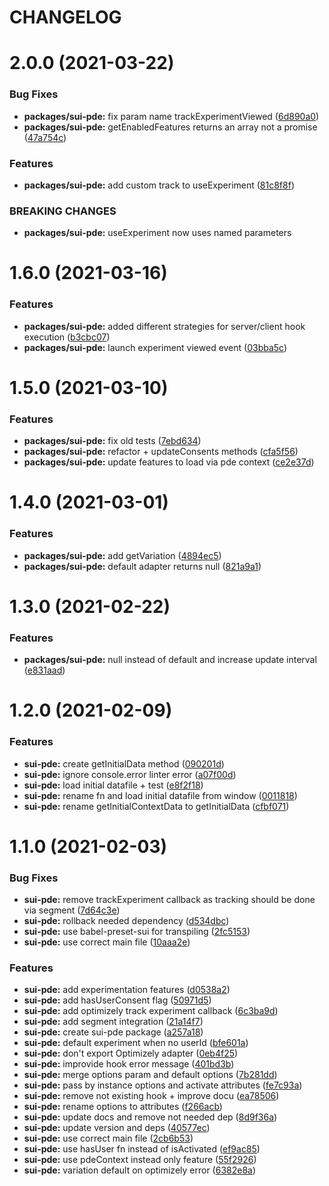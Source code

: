 # CHANGELOG

# 2.0.0 (2021-03-22)


### Bug Fixes

* **packages/sui-pde:** fix param name trackExperimentViewed ([6d890a0](https://github.com/SUI-Components/sui/commit/6d890a055f0e767c970ddd6ba079b611ec6ed1f2))
* **packages/sui-pde:** getEnabledFeatures returns an array not a promise ([47a754c](https://github.com/SUI-Components/sui/commit/47a754c84a86a27c07690168bf69232d2fe4c7ae))


### Features

* **packages/sui-pde:** add custom track to useExperiment ([81c8f8f](https://github.com/SUI-Components/sui/commit/81c8f8f28296ea58b9128961aba8da98f7d4fc10))


### BREAKING CHANGES

* **packages/sui-pde:** useExperiment now uses named parameters



# 1.6.0 (2021-03-16)


### Features

* **packages/sui-pde:** added different strategies for server/client hook execution ([b3cbc07](https://github.com/SUI-Components/sui/commit/b3cbc07fb08831599a973b9af034ad7864dcf9ff))
* **packages/sui-pde:** launch experiment viewed event ([03bba5c](https://github.com/SUI-Components/sui/commit/03bba5c4c7e9daf4473d9ad45e8c2dfe4beb95d0))



# 1.5.0 (2021-03-10)


### Features

* **packages/sui-pde:** fix old tests ([7ebd634](https://github.com/SUI-Components/sui/commit/7ebd634eb39ae6ffa0a2cb10d8b56e342c6cddc8))
* **packages/sui-pde:** refactor + updateConsents methods ([cfa5f56](https://github.com/SUI-Components/sui/commit/cfa5f562785be3e4ee2e3a8cfd8bcd592059015e))
* **packages/sui-pde:** update features to load via pde context ([ce2e37d](https://github.com/SUI-Components/sui/commit/ce2e37d5e93885014b06266a90475e83119e7f6f))



# 1.4.0 (2021-03-01)


### Features

* **packages/sui-pde:** add getVariation ([4894ec5](https://github.com/SUI-Components/sui/commit/4894ec5de69238128832e236451a6ac8cf87b34e))
* **packages/sui-pde:** default adapter returns null ([821a9a1](https://github.com/SUI-Components/sui/commit/821a9a14ad14282e79b2b5a5a496f44f955dd224))



# 1.3.0 (2021-02-22)


### Features

* **packages/sui-pde:** null instead of default and increase update interval ([e831aad](https://github.com/SUI-Components/sui/commit/e831aadec8623e774596d4871c58d96346416f24))



# 1.2.0 (2021-02-09)


### Features

* **sui-pde:** create getInitialData method ([090201d](https://github.com/SUI-Components/sui/commit/090201dc13a2b61924fd11ed85a7c29369533074))
* **sui-pde:** ignore console.error linter error ([a07f00d](https://github.com/SUI-Components/sui/commit/a07f00d4c984b7ce30dbeb712e9feccd0ec0188e))
* **sui-pde:** load initial datafile + test ([e8f2f18](https://github.com/SUI-Components/sui/commit/e8f2f18c12c7cd0c46217e515b4a939045483139))
* **sui-pde:** rename fn and load initial datafile from window ([0011818](https://github.com/SUI-Components/sui/commit/0011818c58c52b721c76a4100f3ce9a6cf16289e))
* **sui-pde:** rename getInitialContextData to getInitialData ([cfbf071](https://github.com/SUI-Components/sui/commit/cfbf071801c876442bb4099a32b7feb249f8519f))



# 1.1.0 (2021-02-03)


### Bug Fixes

* **sui-pde:** remove trackExperiment callback as tracking should be done via segment ([7d64c3e](https://github.com/SUI-Components/sui/commit/7d64c3ea733ca6cfbf76ede824869f6a42381ceb))
* **sui-pde:** rollback needed dependency ([d534dbc](https://github.com/SUI-Components/sui/commit/d534dbcde92f04a01f8de297cf48f6f8ee7327bb))
* **sui-pde:** use babel-preset-sui for transpiling ([2fc5153](https://github.com/SUI-Components/sui/commit/2fc51532341756e1c1df68c6ca970d57ac6da194))
* **sui-pde:** use correct main file ([10aaa2e](https://github.com/SUI-Components/sui/commit/10aaa2e6738712600352988614eb81f7a683e66f))


### Features

* **sui-pde:** add experimentation features ([d0538a2](https://github.com/SUI-Components/sui/commit/d0538a26bc595751d8d4653f929be4b7f0189c86))
* **sui-pde:** add hasUserConsent flag ([50971d5](https://github.com/SUI-Components/sui/commit/50971d59ed4969ca85d3fb8dce39b4761ca593c2))
* **sui-pde:** add optimizely track experiment callback ([6c3ba9d](https://github.com/SUI-Components/sui/commit/6c3ba9ded937ae1c482f8a12115e0e9a9e501d2a))
* **sui-pde:** add segment integration ([21a14f7](https://github.com/SUI-Components/sui/commit/21a14f7d77dbf5ebad8f581b7e743eb627e928d9))
* **sui-pde:** create sui-pde package ([a257a18](https://github.com/SUI-Components/sui/commit/a257a184ed49e557ae1e3b5f0b9a97ea1bced064))
* **sui-pde:** default experiment when no userId ([bfe601a](https://github.com/SUI-Components/sui/commit/bfe601abe376e7ebee2b49ba28b1d59bdc3f8b51))
* **sui-pde:** don't export Optimizely adapter ([0eb4f25](https://github.com/SUI-Components/sui/commit/0eb4f258d57541deef0d1b19b243413f42b20168))
* **sui-pde:** improvide hook error message ([401bd3b](https://github.com/SUI-Components/sui/commit/401bd3bd970f41333d5529592c72592445c672b8))
* **sui-pde:** merge options param and default options ([7b281dd](https://github.com/SUI-Components/sui/commit/7b281dd207b5ed8cce84ff92ff63c21d4e42d9f5))
* **sui-pde:** pass by instance options and activate attributes ([fe7c93a](https://github.com/SUI-Components/sui/commit/fe7c93a811469a1e1946bf61023334dee5e8fe3e))
* **sui-pde:** remove not existing hook + improve docu ([ea78506](https://github.com/SUI-Components/sui/commit/ea78506e7588bce75631acf5c327b49646ec1a7c))
* **sui-pde:** rename options to attributes ([f266acb](https://github.com/SUI-Components/sui/commit/f266acbf52e0a71fed5288d80f9e3c3f2dd2ba74))
* **sui-pde:** update docs and remove not needed dep ([8d9f36a](https://github.com/SUI-Components/sui/commit/8d9f36a5af3f48d77dd88cf7a82c7a8c280a8a10))
* **sui-pde:** update version and deps ([40577ec](https://github.com/SUI-Components/sui/commit/40577ec4c286b042327565776e1293224c82b774))
* **sui-pde:** use correct main file ([2cb6b53](https://github.com/SUI-Components/sui/commit/2cb6b53b6283b96dbcd8fe37b72fcc68067bba35))
* **sui-pde:** use hasUser fn instead of isActivated ([ef9ac85](https://github.com/SUI-Components/sui/commit/ef9ac858acd1e825a49a9e23792b56c69fc7e527))
* **sui-pde:** use pdeContext instead only feature ([55f2926](https://github.com/SUI-Components/sui/commit/55f29263b78b6aed78922684e166b6ce6fef30cb))
* **sui-pde:** variation default on optimizely error ([6382e8a](https://github.com/SUI-Components/sui/commit/6382e8a9390b4ff1db1f5e0c22bf3ac9aca87e63))



